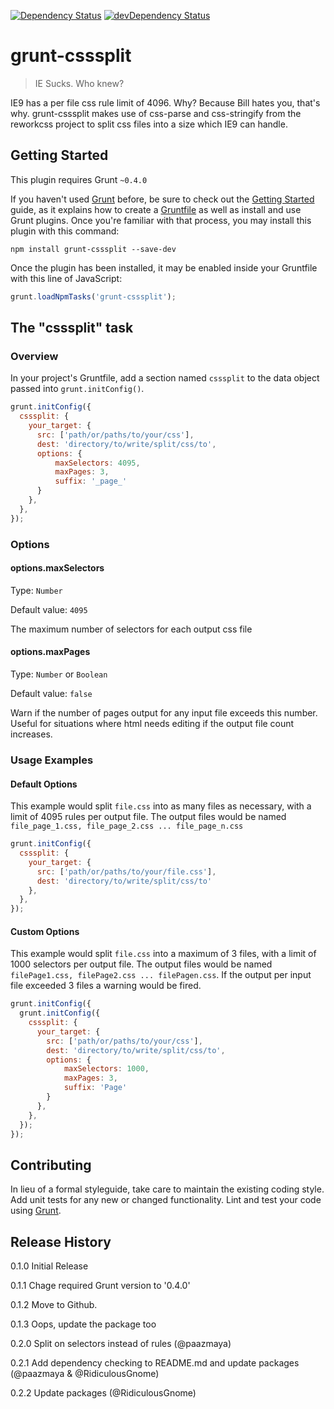 [![Dependency Status](https://david-dm.org/project-collins/grunt-csssplit.svg)](https://david-dm.org/project-collins/grunt-csssplit)
[![devDependency Status](https://david-dm.org/project-collins/grunt-csssplit/dev-status.svg)](https://david-dm.org/project-collins/grunt-csssplit#info=devDependencies)

# grunt-csssplit

> IE Sucks. Who knew?

IE9 has a per file css rule limit of 4096. Why? Because Bill hates you, that's why.
grunt-csssplit makes use of css-parse and css-stringify from the reworkcss project to split css files
into a size which IE9 can handle.

## Getting Started

This plugin requires Grunt `~0.4.0`

If you haven't used [Grunt](http://gruntjs.com/) before, be sure to check out the [Getting Started](http://gruntjs.com/getting-started) guide, as it explains how to create a [Gruntfile](http://gruntjs.com/sample-gruntfile) as well as install and use Grunt plugins. Once you're familiar with that process, you may install this plugin with this command:

```shell
npm install grunt-csssplit --save-dev
```

Once the plugin has been installed, it may be enabled inside your Gruntfile with this line of JavaScript:

```js
grunt.loadNpmTasks('grunt-csssplit');
```

## The "csssplit" task

### Overview

In your project's Gruntfile, add a section named `csssplit` to the data object passed into `grunt.initConfig()`.

```js
grunt.initConfig({
  csssplit: {
    your_target: {
      src: ['path/or/paths/to/your/css'],
      dest: 'directory/to/write/split/css/to',
      options: {
          maxSelectors: 4095,
          maxPages: 3,
          suffix: '_page_'
      }
    },
  },
});
```

### Options

#### options.maxSelectors

Type: `Number`

Default value: `4095`

The maximum number of selectors for each output css file

#### options.maxPages

Type: `Number` or `Boolean`

Default value: `false`

Warn if the number of pages output for any input file exceeds this number. Useful for
situations where html needs editing if the output file count increases.

### Usage Examples

#### Default Options

This example would split `file.css` into as many files as necessary, with a limit of 4095
rules per output file. The output files would be named `file_page_1.css, file_page_2.css ... file_page_n.css`

```js
grunt.initConfig({
  csssplit: {
    your_target: {
      src: ['path/or/paths/to/your/file.css'],
      dest: 'directory/to/write/split/css/to'
    },
  },
});
```

#### Custom Options

This example would split `file.css` into a maximum of 3 files, with a limit of 1000
selectors per output file. The output files would be named `filePage1.css, filePage2.css ... filePagen.css`.
If the output per input file exceeded 3 files a warning would be fired.

```js
grunt.initConfig({
  grunt.initConfig({
    csssplit: {
      your_target: {
        src: ['path/or/paths/to/your/css'],
        dest: 'directory/to/write/split/css/to',
        options: {
            maxSelectors: 1000,
            maxPages: 3,
            suffix: 'Page'
        }
      },
    },
  });
});
```

## Contributing

In lieu of a formal styleguide, take care to maintain the existing coding style. Add unit tests for any new or changed functionality. Lint and test your code using [Grunt](http://gruntjs.com/).

## Release History

0.1.0 Initial Release

0.1.1 Chage required Grunt version to '0.4.0'

0.1.2 Move to Github.

0.1.3 Oops, update the package too

0.2.0 Split on selectors instead of rules (@paazmaya)

0.2.1 Add dependency checking to README.md and update packages (@paazmaya & @RidiculousGnome)

0.2.2 Update packages (@RidiculousGnome)
